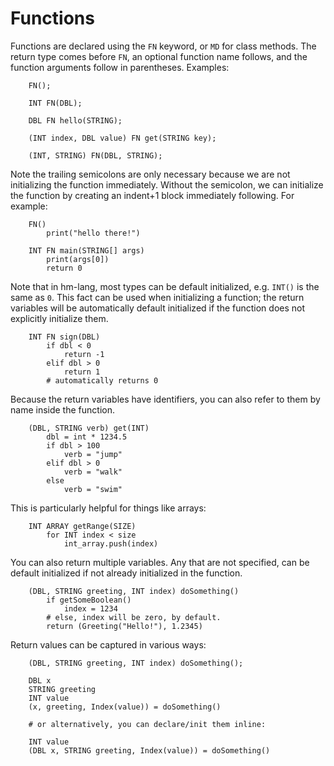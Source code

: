 # Functions

Functions are declared using the `FN` keyword, or `MD` for class methods.
The return type comes before `FN`, an optional function name follows,
and the function arguments follow in parentheses.  Examples:

```
    FN();

    INT FN(DBL);

    DBL FN hello(STRING);

    (INT index, DBL value) FN get(STRING key);

    (INT, STRING) FN(DBL, STRING);
```

Note the trailing semicolons are only necessary because we are not
initializing the function immediately.  Without the semicolon, we can
initialize the function by creating an indent+1 block immediately
following.  For example:

```
    FN()
        print("hello there!")

    INT FN main(STRING[] args)
        print(args[0])
        return 0
```

Note that in hm-lang, most types can be default initialized, e.g.
`INT()` is the same as `0`.  This fact can be used when initializing
a function; the return variables will be automatically default
initialized if the function does not explicitly initialize them.

```
    INT FN sign(DBL)
        if dbl < 0
            return -1
        elif dbl > 0
            return 1
        # automatically returns 0

```

Because the return variables have identifiers, you can also refer to
them by name inside the function.

```
    (DBL, STRING verb) get(INT)
        dbl = int * 1234.5
        if dbl > 100
            verb = "jump"
        elif dbl > 0
            verb = "walk"
        else
            verb = "swim"
```

This is particularly helpful for things like arrays:

```
    INT ARRAY getRange(SIZE)
        for INT index < size
            int_array.push(index)
```

You can also return multiple variables.  Any that are not specified,
can be default initialized if not already initialized in the function.

```
    (DBL, STRING greeting, INT index) doSomething()
        if getSomeBoolean()
            index = 1234
        # else, index will be zero, by default.
        return (Greeting("Hello!"), 1.2345)
```

Return values can be captured in various ways:

```
    (DBL, STRING greeting, INT index) doSomething();

    DBL x
    STRING greeting
    INT value
    (x, greeting, Index(value)) = doSomething()

    # or alternatively, you can declare/init them inline:

    INT value
    (DBL x, STRING greeting, Index(value)) = doSomething()
```
